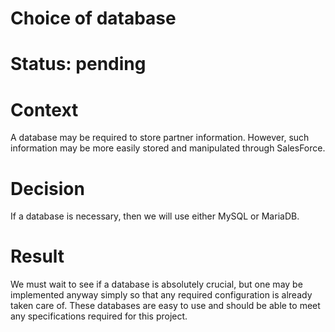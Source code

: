 # Choice of database
# Status: pending
# Context
A database may be required to store partner information. However, such
information may be more easily stored and manipulated through SalesForce.
# Decision
If a database is necessary, then we will use either MySQL or MariaDB.
# Result
We must wait to see if a database is absolutely crucial, but one may 
be implemented anyway simply so that any required configuration 
is already taken care of. These databases are easy to use and should
be able to meet any specifications required for this project.
